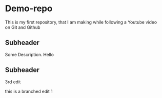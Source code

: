 # Demo-repo
This is my first repository, that I am making while following a Youtube video on Git and Github



## Subheader

Some Description.
Hello

## Subheader
3rd edit

this is a branched edit 1